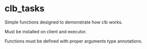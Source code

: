 # clb_tasks

Simple functions designed to demonstrate how clb works. 

Must be installed on client and executor.

Functions must be defined with proper arguments type annotations.
